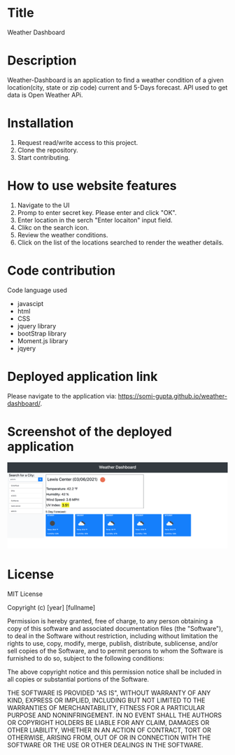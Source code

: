 # Title
Weather Dashboard

# Description
Weather-Dashboard is an application to find a weather condition of a given location(city, state or zip code) current and 5-Days forecast. API used to get data is Open Weather APi.


# Installation
1. Request read/write access to this project.
2. Clone the repository.
3. Start contributing.

# How to use website features
1. Navigate to the UI
2. Promp to enter secret key. Please enter and click "OK".
3. Enter location in the serch "Enter locaiton" input field.
4. Clikc on the search icon.
5. Review the weather conditions.
6. Click on the list of the locations searched to render the weather details.

# Code contribution
Code language used 
- javascipt
- html  
- CSS
- jquery library
- bootStrap library
- Moment.js library
- jqyery

# Deployed application link
Please navigate to the application via: https://somi-gupta.github.io/weather-dashboard/.

# Screenshot of the deployed application
![Weather Dashboard](./assets/images/application-screenshot.jpg?raw=true)

# License

MIT License

Copyright (c) [year] [fullname]

Permission is hereby granted, free of charge, to any person obtaining a copy
of this software and associated documentation files (the "Software"), to deal
in the Software without restriction, including without limitation the rights
to use, copy, modify, merge, publish, distribute, sublicense, and/or sell
copies of the Software, and to permit persons to whom the Software is
furnished to do so, subject to the following conditions:

The above copyright notice and this permission notice shall be included in all
copies or substantial portions of the Software.

THE SOFTWARE IS PROVIDED "AS IS", WITHOUT WARRANTY OF ANY KIND, EXPRESS OR
IMPLIED, INCLUDING BUT NOT LIMITED TO THE WARRANTIES OF MERCHANTABILITY,
FITNESS FOR A PARTICULAR PURPOSE AND NONINFRINGEMENT. IN NO EVENT SHALL THE
AUTHORS OR COPYRIGHT HOLDERS BE LIABLE FOR ANY CLAIM, DAMAGES OR OTHER
LIABILITY, WHETHER IN AN ACTION OF CONTRACT, TORT OR OTHERWISE, ARISING FROM,
OUT OF OR IN CONNECTION WITH THE SOFTWARE OR THE USE OR OTHER DEALINGS IN THE
SOFTWARE.